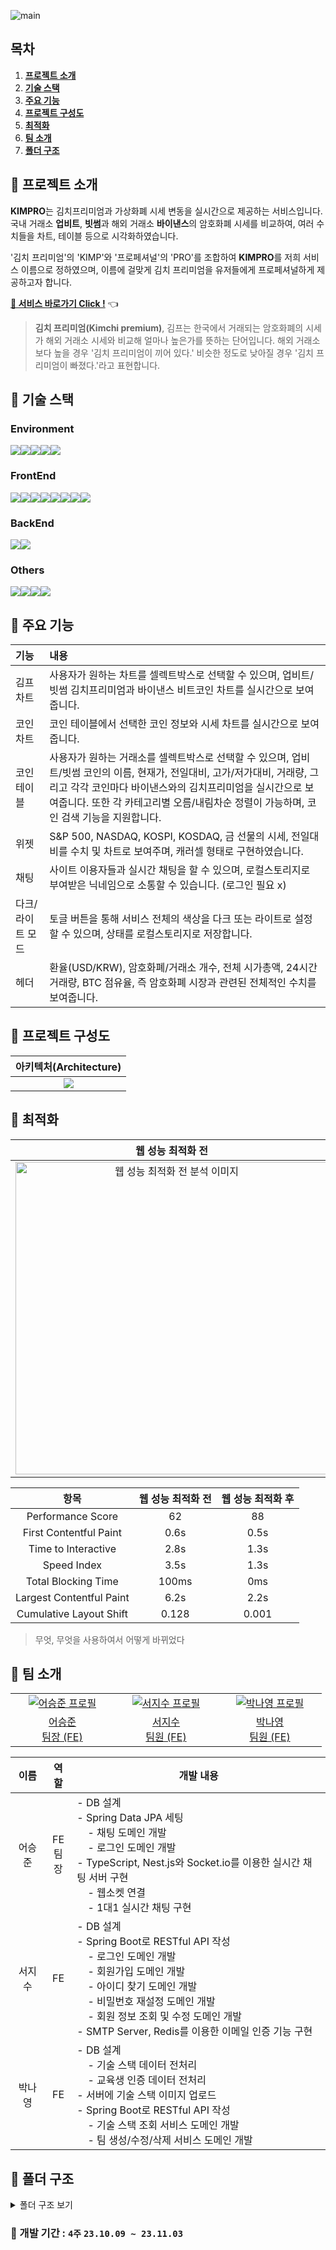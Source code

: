 ![main](https://github.com/2weeks-team/2weeks-team/assets/39702832/f8318c48-b88d-4f20-a901-634feab46414)

## 목차
1. [**프로젝트 소개**](#1)
2. [**기술 스택**](#2)
3. [**주요 기능**](#3)
4. [**프로젝트 구성도**](#4)
5. [**최적화**](#5)
6. [**팀 소개**](#6)
7. [**폴더 구조**](#7)

<div id="1"></div>

## 📌 프로젝트 소개
**KIMPRO**는 김치프리미엄과 가상화폐 시세 변동을 실시간으로 제공하는 서비스입니다. 국내 거래소 **업비트**, **빗썸**과 해외 거래소 **바이낸스**의 암호화폐 시세를 비교하여, 여러 수치들을 차트, 테이블 등으로 시각화하였습니다.

'김치 프리미엄'의 'KIMP'와 '프로페셔널'의 'PRO'를 조합하여 **KIMPRO**를 저희 서비스 이름으로 정하였으며, 이름에 걸맞게 김치 프리미엄을 유저들에게 프로페셔널하게 제공하고자 합니다.

[**🔗 서비스 바로가기 Click !**](https://hell-study.github.io/Final-Project/) 👈

> **김치 프리미엄(Kimchi premium)**, 김프는 한국에서 거래되는 암호화폐의 시세가 해외 거래소 시세와 비교해 얼마나 높은가를 뜻하는 단어입니다. 해외 거래소보다 높을 경우 '김치 프리미엄이 끼어 있다.' 비슷한 정도로 낮아질 경우 '김치 프리미엄이 빠졌다.'라고 표현합니다.

<div id="2"></div>

## 📌 기술 스택

### Environment

<div style="display: flex;">
  <img src="https://img.shields.io/badge/VSC-007ACC?style=for-the-badge&logo=visual studio&logoColor=white" />
  <img src="https://img.shields.io/badge/github-181717?style=for-the-badge&logo=github&logoColor=white" />
  <img src="https://img.shields.io/badge/git-F05032?style=for-the-badge&logo=git&logoColor=white" />
  <img src="https://img.shields.io/badge/ESLint-4B3263?style=for-the-badge&logo=eslint&logoColor=white" />
  <img src="https://img.shields.io/badge/npm-CB3837?style=for-the-badge&logo=npm&logoColor=white" />
</div>

### FrontEnd

<div style="display: flex;">
  <img src="https://img.shields.io/badge/html5-%23E34F26.svg?style=for-the-badge&logo=html5&logoColor=white" />
  <img src="https://img.shields.io/badge/css3-1572B6?style=for-the-badge&logo=css3&logoColor=white" />
  <img src="https://img.shields.io/badge/react-%2320232a?style=for-the-badge&logo=react&logoColor=%2361DAFB" />
  <img src="https://img.shields.io/badge/-React%20Query-FF4154?style=for-the-badge&logo=react%20query&logoColor=white">
  <img src="https://img.shields.io/badge/Recoil-oran?style=for-the-badge&logo=Recoil" />
  <img src="https://img.shields.io/badge/typescript-%23007ACC.svg?style=for-the-badge&logo=typescript&logoColor=white" />
  <img src="https://img.shields.io/badge/websocket-FFFF64.svg?&style=for-the-badge&logo=rsocket&logoColor=black">
    <img src="https://img.shields.io/badge/styled--components-DB7093?style=for-the-badge&logo=styled-components&logoColor=white">
</div>

### BackEnd

<div style="display: flex;">
  <img src="https://img.shields.io/badge/firebase-%23039BE5.svg?style=for-the-badge&logo=firebase" />
  <img src="https://img.shields.io/badge/node.js-6DA55F?style=for-the-badge&logo=node.js&logoColor=white" />
</div>

### Others

<div style="display: flex;">
  <img src="https://img.shields.io/badge/jira-0052CC?style=for-the-badge&logo=jira&logoColor=white" />
  <img src="https://img.shields.io/badge/notion-000000?style=for-the-badge&logo=notion&logoColor=white" />
  <img src="https://img.shields.io/badge/figma-%23F24E1E?style=for-the-badge&logo=figma&logoColor=white" />
    <img src="https://img.shields.io/badge/github%20pages-121013?style=for-the-badge&logo=github&logoColor=white" />
</div>

<div id="3"></div>

## 📌 주요 기능
| 기능                      | 내용                                                                                                                                |
| :------------------------ | :---------------------------------------------------------------------------------------------------------------------------------- |
| 김프 차트                   | 사용자가 원하는 차트를 셀렉트박스로 선택할 수 있으며, 업비트/빗썸 김치프리미엄과 바이낸스 비트코인 차트를 실시간으로 보여줍니다. |
| 코인 차트               | 코인 테이블에서 선택한 코인 정보와 시세 차트를 실시간으로 보여줍니다.            |
| 코인 테이블 | 사용자가 원하는 거래소를 셀렉트박스로 선택할 수 있으며, 업비트/빗썸 코인의 이름, 현재가, 전일대비, 고가/저가대비, 거래량, 그리고 각각 코인마다 바이낸스와의 김치프리미엄을 실시간으로 보여줍니다. 또한 각 카테고리별 오름/내림차순 정렬이 가능하며, 코인 검색 기능을 지원합니다.       |
| 위젯 | S&P 500, NASDAQ, KOSPI, KOSDAQ, 금 선물의 시세, 전일대비를 수치 및 차트로 보여주며, 캐러셀 형태로 구현하였습니다.                  |
| 채팅 | 사이트 이용자들과 실시간 채팅을 할 수 있으며, 로컬스토리지로 부여받은 닉네임으로 소통할 수 있습니다. (로그인 필요 x)                  |
| 다크/라이트 모드 | 토글 버튼을 통해 서비스 전체의 색상을 다크 또는 라이트로 설정할 수 있으며, 상태를 로컬스토리지로 저장합니다.                 |
| 헤더 | 환율(USD/KRW), 암호화폐/거래소 개수, 전체 시가총액, 24시간 거래량, BTC 점유율, 즉 암호화폐 시장과 관련된 전체적인 수치를 보여줍니다.                  |

<div id="4"></div>

## 📌 프로젝트 구성도
|                                   아키텍처(Architecture)                                   |
| :----------------------------------------------------------------------------------------: |
| <img src="https://github.com/ssafy-mate/ssafy-mate_front-end/assets/39702832/023485a5-276b-4c82-9a13-a2b4e06c75d0" /> |

<div id="5"></div>

## 📌 최적화
|                                              웹 성능 최적화 전                                              |                                     웹 성능 최적화 후                                      |
| :---------------------------------------------------------------------------------------------------------: | :--------------------------------------------------------------------------------------------------------: |
| <img src="https://github.com/Hell-Study/Final-Project/assets/39702832/8b674efa-2dfa-45cd-a95c-c8d6882b0756" alt="웹 성능 최적화 전 분석 이미지" width="500px"/> | <img src="https://github.com/Hell-Study/Final-Project/assets/39702832/8b674efa-2dfa-45cd-a95c-c8d6882b0756" alt="웹 성능 최적화 전 분석 이미지" width="500px"/> |

|           항목           | 웹 성능 최적화 전 | 웹 성능 최적화 후 |
| :----------------------: | :---------------: | :---------------: |
|    Performance Score     |        62         |        88         |
|  First Contentful Paint  |       0.6s        |       0.5s        |
|   Time to Interactive    |       2.8s        |       1.3s        |
|       Speed Index        |       3.5s        |       1.3s        |
|   Total Blocking Time    |       100ms       |        0ms        |
| Largest Contentful Paint |       6.2s        |       2.2s        |
| Cumulative Layout Shift  |       0.128       |       0.001       |

> 무엇, 무엇을 사용하여서 어떻게 바뀌었다

<div id="6"></div>

## 📌 팀 소개

<table>
  <tr>
    <td align="center" width="150px">
      <a href="https://github.com/seungjun222" target="_blank">
        <img src="https://github.com/KDT1-FE/Y_FE_Toy1/assets/39702832/bae37c66-7793-4ab8-a4e9-d2230d9adb9c" alt="어승준 프로필" />
      </a>
    </td>
    <td align="center" width="150px">
      <a href="https://github.com/suyeonnnnnnn" target="_blank">
        <img src="https://avatars.githubusercontent.com/u/79249376?v=4" alt="서지수 프로필" />
      </a>
    </td>
    <td align="center" width="150px">
      <a href="https://github.com/yangjaehyuk" target="_blank">
        <img src="https://avatars.githubusercontent.com/u/139189221?v=4" alt="박나영 프로필" />
      </a>
    </td>
  </tr>
  <tr>
    <td align="center">
      <a href="https://github.com/seungjun222" target="_blank">
        어승준<br />
                팀장 (FE)
      </a>
    </td>
    <td align="center">
      <a href="https://github.com/HOOOO98" target="_blank">
        서지수<br />
                팀원 (FE)
      </a>
    </td>
    <td align="center">
      <a href="https://github.com/JeongMin83" target="_blank">
        박나영<br />
                팀원 (FE)
      </a>
    </td>
  </tr>
</table>

|  이름  |        역할        | <div align="center">개발 내용</div>                                                                                                                                                                                        |
| :----: | :-------: | :------ |
| 어승준 | FE<br />팀장 | - DB 설계<br />- Spring Data JPA 세팅<br />&nbsp;&nbsp;&nbsp;&nbsp;- 채팅 도메인 개발<br />&nbsp;&nbsp;&nbsp;&nbsp;- 로그인 도메인 개발<br />- TypeScript, Nest.js와 Socket.io를 이용한 실시간 채팅 서버 구현<br />&nbsp;&nbsp;&nbsp;&nbsp;- 웹소켓 연결<br />&nbsp;&nbsp;&nbsp;&nbsp;- 1대1 실시간 채팅 구현<br />                                                                                                                                                                                                                                                              |
| 서지수 |      FE      | - DB 설계<br />- Spring Boot로 RESTful API 작성<br />&nbsp;&nbsp;&nbsp;&nbsp;- 로그인 도메인 개발<br />&nbsp;&nbsp;&nbsp;&nbsp;- 회원가입 도메인 개발<br />&nbsp;&nbsp;&nbsp;&nbsp;- 아이디 찾기 도메인 개발<br />&nbsp;&nbsp;&nbsp;&nbsp;- 비밀번호 재설정 도메인 개발<br />&nbsp;&nbsp;&nbsp;&nbsp;- 회원 정보 조회 및 수정 도메인 개발<br />- SMTP Server, Redis를 이용한 이메일 인증 기능 구현<br />                                                                                                                             |
| 박나영 |      FE      | - DB 설계<br />&nbsp;&nbsp;&nbsp;&nbsp;- 기술 스택 데이터 전처리<br />&nbsp;&nbsp;&nbsp;&nbsp;- 교육생 인증 데이터 전처리<br />- 서버에 기술 스택 이미지 업로드<br />- Spring Boot로 RESTful API 작성<br />&nbsp;&nbsp;&nbsp;&nbsp;- 기술 스택 조회 서비스 도메인 개발<br />&nbsp;&nbsp;&nbsp;&nbsp;- 팀 생성/수정/삭제 서비스 도메인 개발                                       |

<div id="7"></div>

## 📌 폴더 구조

<details>
<summary>폴더 구조 보기</summary>

```
Final-Project
├─ src
│  ├─ api
│  │  ├─ bithumb
│  │  │  ├─ fetchBithumbCandlestick.ts
│  │  │  └─ fetchBithumbTicker.ts
│  │  ├─ coingecko
│  │  │  └─ getCoingeckoData.ts
│  │  ├─ getChartWidgetData.ts
│  │  ├─ getGlobalCoinData.ts
│  │  ├─ getNickname.ts
│  │  ├─ getTickerWidgetData.ts
│  │  └─ upbit
│  │     ├─ useCreateChart.ts
│  │     └─ useFetchUpbitMarketCode.ts
│  ├─ App.css
│  ├─ App.test.tsx
│  ├─ App.tsx
│  ├─ assets
│  │  ├─ fonts
│  │  │  └─ foo
│  │  ├─ images
│  │  │  ├─ Chat-Btn.svg
│  │  │  ├─ Chat.svg
│  │  │  ├─ Logo-Dark.svg
│  │  │  └─ Logo-Light.svg
│  │  └─ style
│  │     ├─ GlobalStyle.ts
│  │     └─ theme.ts
│  ├─ components
│  │  ├─ bithumb
│  │  │  ├─ Bithumb.type.ts
│  │  │  ├─ ChartComponent.tsx
│  │  │  ├─ index.ts
│  │  │  └─ RealTimeChart.tsx
│  │  ├─ ChartLeft
│  │  │  ├─ ChartInfo.tsx
│  │  │  ├─ ChartLeft.constant.ts
│  │  │  ├─ ChartLeft.styles.ts
│  │  │  ├─ ChartLeft.tsx
│  │  │  ├─ index.ts
│  │  │  └─ TradingViewWidget.tsx
│  │  ├─ ChartRight
│  │  │  ├─ ChartRight.styles.ts
│  │  │  ├─ ChartRight.tsx
│  │  │  └─ index.ts
│  │  ├─ ChatBox
│  │  │  ├─ ChatBox.styles.ts
│  │  │  ├─ ChatBox.tsx
│  │  │  └─ index.ts
│  │  ├─ common
│  │  │  ├─ Footer
│  │  │  │  ├─ Footer.styles.ts
│  │  │  │  ├─ Footer.tsx
│  │  │  │  └─ index.ts
│  │  │  └─ Header
│  │  │     ├─ Header.styles.ts
│  │  │     ├─ Header.tsx
│  │  │     └─ index.ts
│  │  ├─ CustomSelect
│  │  │  ├─ CustomSelect.styles.ts
│  │  │  ├─ CustomSelect.tsx
│  │  │  ├─ CustomSelect.types.ts
│  │  │  └─ index.ts
│  │  ├─ Message
│  │  │  ├─ index.ts
│  │  │  ├─ Message.styles.ts
│  │  │  ├─ Message.tsx
│  │  │  └─ Message.types.ts
│  │  ├─ SendMessage
│  │  │  ├─ index.ts
│  │  │  ├─ SendMessage.styles.ts
│  │  │  └─ SendMessage.tsx
│  │  ├─ Table
│  │  │  ├─ Bithumb.tsx
│  │  │  ├─ BithumbTable.tsx
│  │  │  ├─ index.ts
│  │  │  ├─ Table.constant.ts
│  │  │  ├─ Table.styles.ts
│  │  │  ├─ Table.tsx
│  │  │  ├─ TableHeader
│  │  │  │  ├─ index.ts
│  │  │  │  ├─ TableHeader.styles.ts
│  │  │  │  ├─ TableHeader.tsx
│  │  │  │  ├─ TableHeaderItem.styles.tsx
│  │  │  │  └─ TableHeaderItem.tsx
│  │  │  └─ UpbitTable.tsx
│  │  └─ Widget
│  │     ├─ Carousel.tsx
│  │     ├─ ChartWidget.tsx
│  │     │  ...
│  │     └─ Widget.types.ts
│  ├─ firebase
│  │  ├─ config.ts
│  │  ├─ createMessages.ts
│  │  │  ...
│  │  └─ orderSnapshotMessages.ts
│  ├─ hooks
│  │  ├─ binance
│  │  │  ├─ updateBithumbSocketDataWithBinance.ts
│  │  │  ├─ updateUpbitListWithBinance.ts
│  │  │  ├─ useBinanceTicker.ts
│  │  │  └─ useFetchExchangeRate.ts
│  │  ├─ bithumb
│  │  │  ├─ useBithumbWsTicker.ts
│  │  │  ├─ useFetchBithumbticker.ts
│  │  │  └─ useMatchCoingecko.ts
│  │  ├─ upbit
│  │  │  └─ useUpbitTicker.ts
│  │  ├─ useChartTickers.ts
│  │  ├─ useDropdown.ts
│  │  │  ...
│  │  └─ useWidgetTickers.ts
│  ├─ index.css
│  ├─ index.tsx
│  ├─ pages
│  │  └─ home
│  │     ├─ Home.page.tsx
│  │     ├─ Home.styles.ts
│  │     └─ index.ts
│  ├─ react-app-env.d.ts
│  ├─ recoil
│  │  ├─ atoms
│  │  │  ├─ bithumb.ts
│  │  │  ├─ coingecko.ts
│  │  │  │  ...
│  │  │  └─ upbit.ts
│  │  └─ selectors
│  │     └─ foo.ts
│  ├─ reportWebVitals.ts
│  ├─ setupTests.ts
│  ├─ styles
│  │  └─ globalStyle.ts
│  └─ utils
│     ├─ convertMillonWon.ts
│     │  ...
│     ├─ getFormattedValues.ts
└─ tsconfig.json

```
</details>

### 📌 개발 기간 :  `4주` `23.10.09 ~ 23.11.03`
